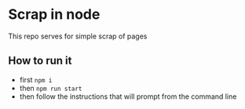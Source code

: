 # Scrap in node

This repo serves for simple scrap of pages

## How to run it 

- first `npm i`
- then `npm run start`
- then follow the instructions that will prompt from the command line